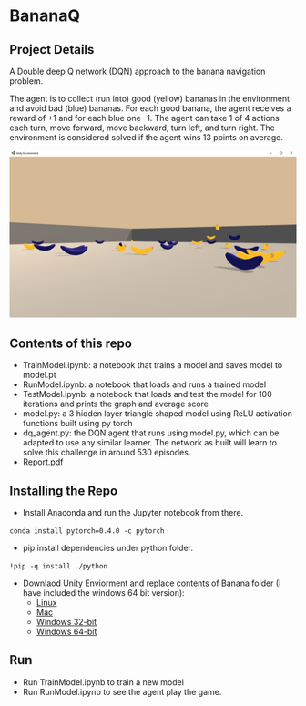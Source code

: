 # BananaQ
## Project Details
A Double deep Q network (DQN) approach to the banana navigation problem.

The agent is to collect (run into) good (yellow) bananas in the environment and avoid bad (blue) bananas.
For each good banana, the agent receives a reward of +1 and for each blue one -1. The agent can take 1 of 4 actions each turn, move forward, move backward, turn left, and turn right.
The environment is considered solved if the agent wins 13 points on average.

![Banana Capture](/assets/Banana.PNG)

## Contents of this repo
* TrainModel.ipynb: a notebook that trains a model and saves model to model.pt
* RunModel.ipynb: a notebook that loads and runs a trained model 
* TestModel.ipynb: a notebook that loads and test the model for 100 iterations and prints the graph and average score
* model.py: a 3 hidden layer triangle shaped model using ReLU activation functions built using py torch  
* dq_agent.py: the DQN agent that runs using model.py, which can be adapted to use any similar learner. The network as built will learn to solve this challenge in around 530 episodes.
* Report.pdf

## Installing the Repo
* Install Anaconda and run the Jupyter notebook from there.

`conda install pytorch=0.4.0 -c pytorch`
* pip install dependencies under python folder. 

`!pip -q install ./python`
* Downlaod Unity Enviorment and replace contents of Banana folder (I have included the windows 64 bit version):
  * [Linux](https://s3-us-west-1.amazonaws.com/udacity-drlnd/P1/Banana/Banana_Linux.zip)
  * [Mac](https://s3-us-west-1.amazonaws.com/udacity-drlnd/P1/Banana/Banana.app.zip)
  * [Windows 32-bit](https://s3-us-west-1.amazonaws.com/udacity-drlnd/P1/Banana/Banana_Windows_x86.zip)
  * [Windows 64-bit](https://s3-us-west-1.amazonaws.com/udacity-drlnd/P1/Banana/Banana_Windows_x86_64.zip)
  
  
## Run
* Run TrainModel.ipynb to train a new model
* Run RunModel.ipynb to see the agent play the game.
